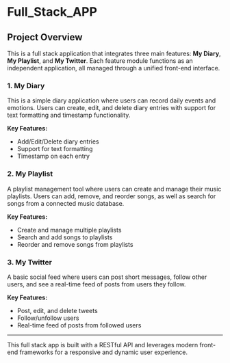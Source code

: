 # Full_Stack_APP

## Project Overview

This is a full stack application that integrates three main features: **My Diary**, **My Playlist**, and **My Twitter**. Each feature module functions as an independent application, all managed through a unified front-end interface.

### 1. My Diary
This is a simple diary application where users can record daily events and emotions. Users can create, edit, and delete diary entries with support for text formatting and timestamp functionality.

**Key Features:**
- Add/Edit/Delete diary entries
- Support for text formatting
- Timestamp on each entry

### 2. My Playlist
A playlist management tool where users can create and manage their music playlists. Users can add, remove, and reorder songs, as well as search for songs from a connected music database.

**Key Features:**
- Create and manage multiple playlists
- Search and add songs to playlists
- Reorder and remove songs from playlists

### 3. My Twitter
A basic social feed where users can post short messages, follow other users, and see a real-time feed of posts from users they follow.

**Key Features:**
- Post, edit, and delete tweets
- Follow/unfollow users
- Real-time feed of posts from followed users

---

This full stack app is built with a RESTful API and leverages modern front-end frameworks for a responsive and dynamic user experience.